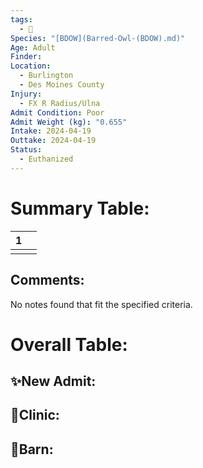 ```yaml
---
tags:
  - 🦅
Species: "[BDOW](Barred-Owl-(BDOW).md)"
Age: Adult
Finder: 
Location:
  - Burlington
  - Des Moines County
Injury:
  - FX R Radius/Ulna
Admit Condition: Poor
Admit Weight (kg): "0.655"
Intake: 2024-04-19
Outtake: 2024-04-19
Status:
  - Euthanized
---
```


# Summary Table:

<div><table class="dataview table-view-table"><thead class="table-view-thead"><tr class="table-view-tr-header"><th class="table-view-th"><span></span><span class="dataview small-text">1</span></th><th class="table-view-th"><span></span></th></tr></thead><tbody class="table-view-tbody"><tr><td><span></span></td><td><span></span></td></tr></tbody></table></div>

## Comments:

<p><span><p dir="auto">No notes found that fit the specified criteria.</p></span></p>

# Overall Table:

## ✨New Admit:



## 🏥Clinic:



## 🏡Barn:


